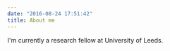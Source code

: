 ```yaml
---
date: "2016-08-24 17:51:42"
title: About me
---
```


I'm currently a research fellow at University of Leeds. 

